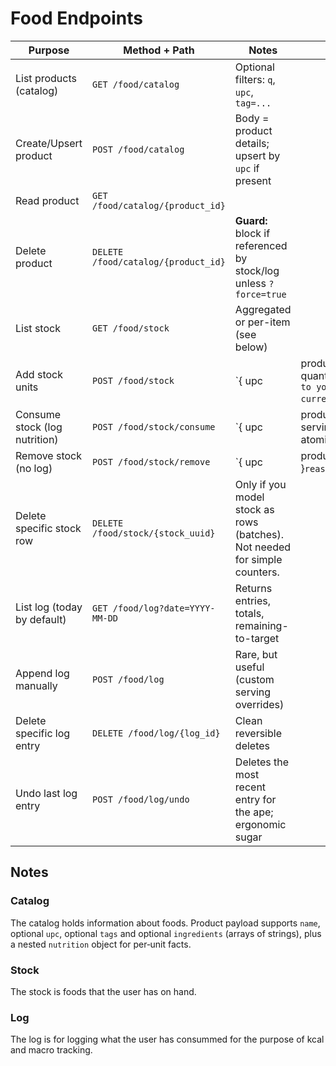 # Food Endpoints

| Purpose                       | Method + Path                       | Notes                                                                      |                                                             |        |       |
| ----------------------------- | ----------------------------------- | -------------------------------------------------------------------------- | ----------------------------------------------------------- | ------ | ----- |
| List products (catalog)       | `GET /food/catalog`                 | Optional filters: `q`, `upc`, `tag=...`                                    |                                                             |        |       |
| Create/Upsert product         | `POST /food/catalog`                | Body = product details; upsert by `upc` if present                         |                                                             |        |       |
| Read product                  | `GET /food/catalog/{product_id}`    |                                                                            |                                                             |        |       |
| Delete product                | `DELETE /food/catalog/{product_id}` | **Guard:** block if referenced by stock/log unless `?force=true`           |                                                             |        |       |
| List stock                    | `GET /food/stock`                   | Aggregated or per-item (see below)                                         |                                                             |        |       |
| Add stock units               | `POST /food/stock`                  | \`{ upc                                                                    | product\_id, quantity }`(alias to your current`/food/add\`) |        |       |
| Consume stock (log nutrition) | `POST /food/stock/consume`          | \`{ upc                                                                    | product\_id, units?, servings? }\` atomic dec + log         |        |       |
| Remove stock (no log)         | `POST /food/stock/remove`           | \`{ upc                                                                    | product\_id, units }`reason:`"spoilage"                     | "lost" | ...\` |
| Delete specific stock row     | `DELETE /food/stock/{stock_uuid}`   | Only if you model stock as rows (batches). Not needed for simple counters. |                                                             |        |       |
| List log (today by default)   | `GET /food/log?date=YYYY-MM-DD`     | Returns entries, totals, remaining-to-target                               |                                                             |        |       |
| Append log manually           | `POST /food/log`                    | Rare, but useful (custom serving overrides)                                |                                                             |        |       |
| Delete specific log entry     | `DELETE /food/log/{log_id}`         | Clean reversible deletes                                                   |                                                             |        |       |
| Undo last log entry           | `POST /food/log/undo`               | Deletes the most recent entry for the ape; ergonomic sugar                 |                                                             |        |       |

## Notes

### Catalog

The catalog holds information about foods. Product payload supports `name`, optional `upc`, optional `tags` and optional `ingredients` (arrays of strings), plus a nested `nutrition` object for per‑unit facts.

### Stock

The stock is foods that the user has on hand.

### Log

The log is for logging what the user has consummed for the purpose of kcal and macro tracking.
